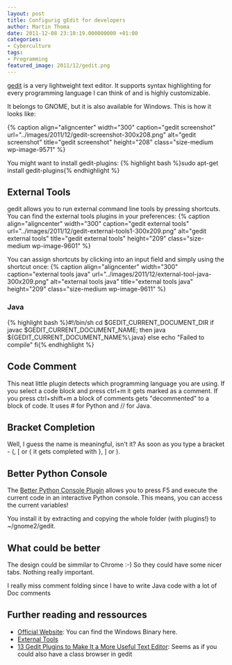 ```yaml
---
layout: post
title: Configurig gEdit for developers
author: Martin Thoma
date: 2011-12-08 23:10:19.000000000 +01:00
categories:
- Cyberculture
tags:
- Programming
featured_image: 2011/12/gedit.png
---
```

<a href="http://en.wikipedia.org/wiki/Gedit">gedit</a> is a very lightweight text editor. It supports syntax highlighting for every programming language I can think of and is highly customizable.

It belongs to GNOME, but it is also available for Windows. This is how it looks like:

{% caption align="aligncenter" width="300" caption="gedit screenshot" url="../images/2011/12/gedit-screenshot-300x208.png" alt="gedit screenshot" title="gedit screenshot" height="208" class="size-medium wp-image-9571" %}

You might want to install gedit-plugins:
{% highlight bash %}sudo apt-get install gedit-plugins{% endhighlight %}

<h2>External Tools</h2>
gedit allows you to run external command line tools by pressing shortcuts. You can find the external tools plugins in your preferences:
{% caption align="aligncenter" width="300" caption="gedit external tools" url="../images/2011/12/gedit-external-tools1-300x209.png" alt="gedit external tools" title="gedit external tools" height="209" class="size-medium wp-image-9601" %}

You can assign shortcuts by clicking into an input field and simply using the shortcut once:
{% caption align="aligncenter" width="300" caption="external tools java" url="../images/2011/12/external-tool-java-300x209.png" alt="external tools java" title="external tools java" height="209" class="size-medium wp-image-9611" %}

<h3>Java</h3>
{% highlight bash %}#!/bin/sh
cd $GEDIT_CURRENT_DOCUMENT_DIR
if javac $GEDIT_CURRENT_DOCUMENT_NAME;
then
java ${GEDIT_CURRENT_DOCUMENT_NAME%\.java}
else
echo "Failed to compile"
fi{% endhighlight %}

<h2>Code Comment</h2>
This neat little plugin detects which programming language you are using. If you select a code block and press ctrl+m it gets marked as a comment. If you press ctrl+shift+m a block of comments gets "decommented" to a block of code. It uses # for Python and // for Java.

<h2>Bracket Completion</h2>
Well, I guess the name is meaningful, isn't it? As soon as you type a bracket - (, [ or { it gets completed with }, ] or ).

<h2>Better Python Console</h2>
The <a href="http://live.gnome.org/Gedit/Plugins/BetterPythonConsole">Better Python Console Plugin</a> allows you to press F5 and execute the current code in an interactive Python console. This means, you can access the current variables!

You install it by extracting and copying the whole folder (with plugins!) to ~/gnome2/gedit.

<h2>What could be better</h2>
The design could be simmilar to Chrome :-) So they could have some nicer tabs. Nothing really important.

I really miss comment folding since I have to write Java code with a lot of Doc comments

<h2>Further reading and ressources</h2>
<ul>
    <li><a href="http://projects.gnome.org/gedit/">Official Website</a>: You can find the Windows Binary here.</li>
    <li><a href="http://live.gnome.org/Gedit/ExternalToolsPluginCommands">External Tools</a></li>
    <li><a href="http://www.makeuseof.com/tag/top-plugins-to-extend-and-make-gedit-a-more-useful-text-editor-linux/">13 Gedit Plugins to Make It a More Useful Text Editor</a>: Seems as if you could also have a class browser in gedit</li>
</ul>
